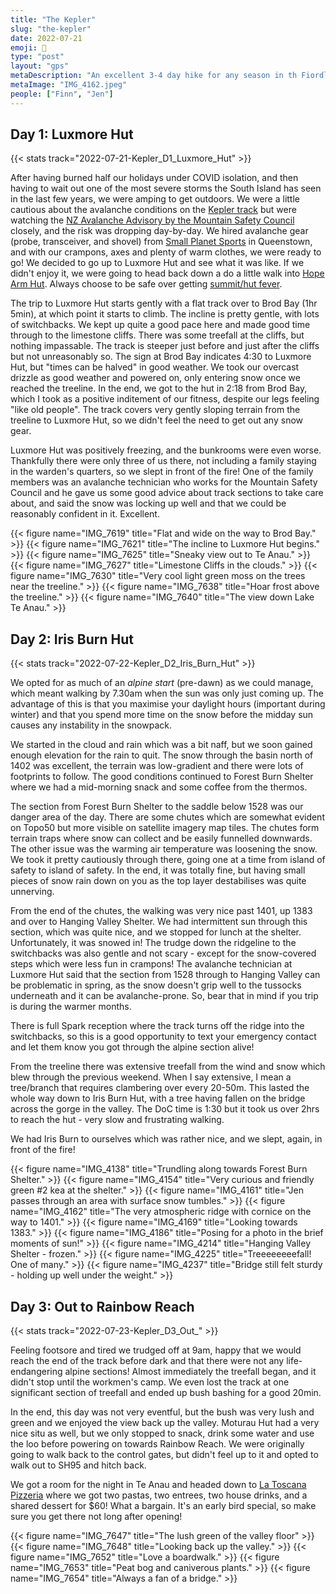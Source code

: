 ```yaml
---
title: "The Kepler"
slug: "the-kepler"
date: 2022-07-21
emoji: 🥾
type: "post"
layout: "gps"
metaDescription: "An excellent 3-4 day hike for any season in th Fiordland region with stunning mountain, lake and forest views."
metaImage: "IMG_4162.jpeg"
people: ["Finn", "Jen"]
---
```


## Day 1: Luxmore Hut
{{< stats track="2022-07-21-Kepler_D1_Luxmore_Hut" >}}

After having burned half our holidays under COVID isolation, and then having to wait out one of the most severe storms the South Island has seen in the last few years, we were amping to get outdoors. We were a little cautious about the avalanche conditions on the [Kepler track](https://www.doc.govt.nz/parks-and-recreation/places-to-go/fiordland/places/fiordland-national-park/things-to-do/tracks/kepler-track/) but were watching the [NZ Avalanche Advisory by the Mountain Safety Council](https://avalanche.net.nz/) closely, and the risk was dropping day-by-day. We hired avalanche gear (probe, transceiver, and shovel) from [Small Planet Sports](https://goo.gl/maps/sQN9S817pQ4ockkj8) in Queenstown, and with our crampons, axes and plenty of warm clothes, we were ready to go! We decided to go up to Luxmore Hut and see what it was like. If we didn't enjoy it, we were going to head back down a do a little walk into [Hope Arm Hut](https://www.doc.govt.nz/parks-and-recreation/places-to-go/fiordland/places/fiordland-national-park/things-to-do/huts/hope-arm-hut/). Always choose to be safe over getting [summit/hut fever](https://en.wiktionary.org/wiki/summit_fever).

The trip to Luxmore Hut starts gently with a flat track over to Brod Bay (1hr 5min), at which point it starts to climb. The incline is pretty gentle, with lots of switchbacks. We kept up quite a good pace here and made good time through to the limestone cliffs. There was some treefall at the cliffs, but nothing impassable. The track is steeper just before and just after the cliffs but not unreasonably so.
The sign at Brod Bay indicates 4:30 to Luxmore Hut, but "times can be halved" in good weather. We took our overcast drizzle as good weather and powered on, only entering snow once we reached the treeline. In the end, we got to the hut in 2:18 from Brod Bay, which I took as a positive inditement of our fitness, despite our legs feeling "like old people".
The track covers very gently sloping terrain from the treeline to Luxmore Hut, so we didn't feel the need to get out any snow gear.

Luxmore Hut was positively freezing, and the bunkrooms were even worse. Thankfully there were only three of us there, not including a family staying in the warden's quarters, so we slept in front of the fire! One of the family members was an avalanche technician who works for the Mountain Safety Council and he gave us some good advice about track sections to take care about, and said the snow was locking up well and that we could be reasonably confident in it. Excellent.

{{< figure name="IMG_7619" title="Flat and wide on the way to Brod Bay." >}}
{{< figure name="IMG_7621" title="The incline to Luxmore Hut begins." >}}
{{< figure name="IMG_7625" title="Sneaky view out to Te Anau." >}}
{{< figure name="IMG_7627" title="Limestone Cliffs in the clouds." >}}
{{< figure name="IMG_7630" title="Very cool light green moss on the trees near the treeline." >}}
{{< figure name="IMG_7638" title="Hoar frost above the treeline." >}}
{{< figure name="IMG_7640" title="The view down Lake Te Anau." >}}

## Day 2: Iris Burn Hut
{{< stats track="2022-07-22-Kepler_D2_Iris_Burn_Hut" >}}

We opted for as much of an _alpine start_ (pre-dawn) as we could manage, which meant walking by 7.30am when the sun was only just coming up. The advantage of this is that you maximise your daylight hours (important during winter) and that you spend more time on the snow before the midday sun causes any instability in the snowpack.

We started in the cloud and rain which was a bit naff, but we soon gained enough elevation for the rain to quit. The snow through the basin north of 1402 was excellent, the terrain was low-gradient and there were lots of footprints to follow. The good conditions continued to Forest Burn Shelter where we had a mid-morning snack and some coffee from the thermos.

The section from Forest Burn Shelter to the saddle below 1528 was our danger area of the day. There are some chutes which are somewhat evident on Topo50 but more visible on satellite imagery map tiles. The chutes form terrain traps where snow can collect and be easily funnelled downwards. The other issue was the warming air temperature was loosening the snow. We took it pretty cautiously through there, going one at a time from island of safety to island of safety. In the end, it was totally fine, but having small pieces of snow rain down on you as the top layer destabilises was quite unnerving.

From the end of the chutes, the walking was very nice past 1401, up 1383 and over to Hanging Valley Shelter. We had intermittent sun through this section, which was quite nice, and we stopped for lunch at the shelter. Unfortunately, it was snowed in! The trudge down the ridgeline to the switchbacks was also gentle and not scary - except for the snow-covered steps which were less fun in crampons! The avalanche technician at Luxmore Hut said that the section from 1528 through to Hanging Valley can be problematic in spring, as the snow doesn't grip well to the tussocks underneath and it can be avalanche-prone. So, bear that in mind if you trip is during the warmer months.

There is full Spark reception where the track turns off the ridge into the switchbacks, so this is a good opportunity to text your emergency contact and let them know you got through the alpine section alive!

From the treeline there was extensive treefall from the wind and snow which blew through the previous weekend. When I say extensive, I mean a tree/branch that requires clambering over every 20-50m. This lasted the whole way down to Iris Burn Hut, with a tree having fallen on the bridge across the gorge in the valley. The DoC time is 1:30 but it took us over 2hrs to reach the hut - very slow and frustrating walking.

We had Iris Burn to ourselves which was rather nice, and we slept, again, in front of the fire!

{{< figure name="IMG_4138" title="Trundling along towards Forest Burn Shelter." >}}
{{< figure name="IMG_4154" title="Very curious and friendly green #2 kea at the shelter." >}}
{{< figure name="IMG_4161" title="Jen passes through an area with surface snow tumbles." >}}
{{< figure name="IMG_4162" title="The very atmospheric ridge with cornice on the way to 1401." >}}
{{< figure name="IMG_4169" title="Looking towards 1383." >}}
{{< figure name="IMG_4186" title="Posing for a photo in the brief moments of sun!" >}}
{{< figure name="IMG_4214" title="Hanging Valley Shelter - frozen." >}}
{{< figure name="IMG_4225" title="Treeeeeeeefall! One of many." >}}
{{< figure name="IMG_4237" title="Bridge still felt sturdy - holding up well under the weight." >}}

## Day 3: Out to Rainbow Reach
{{< stats track="2022-07-23-Kepler_D3_Out_" >}}

Feeling footsore and tired we trudged off at 9am, happy that we would reach the end of the track before dark and that there were not any life-endangering alpine sections! Almost immediately the treefall began, and it didn't stop until the workmen's camp. We even lost the track at one significant section of treefall and ended up bush bashing for a good 20min.

In the end, this day was not very eventful, but the bush was very lush and green and we enjoyed the view back up the valley. Moturau Hut had a very nice situ as well, but we only stopped to snack, drink some water and use the loo before powering on towards Rainbow Reach. We were originally going to walk back to the control gates, but didn't feel up to it and opted to walk out to SH95 and hitch back.

We got a room for the night in Te Anau and headed down to [La Toscana Pizzeria](https://goo.gl/maps/VcbZ1Kgw1rpFMaBs7) where we got two pastas, two entrees, two house drinks, and a shared dessert for $60! What a bargain. It's an early bird special, so make sure you get there not long after opening!

{{< figure name="IMG_7647" title="The lush green of the valley floor" >}}
{{< figure name="IMG_7648" title="Looking back up the valley." >}}
{{< figure name="IMG_7652" title="Love a boardwalk." >}}
{{< figure name="IMG_7653" title="Peat bog and caniverous plants." >}}
{{< figure name="IMG_7654" title="Always a fan of a bridge." >}}
